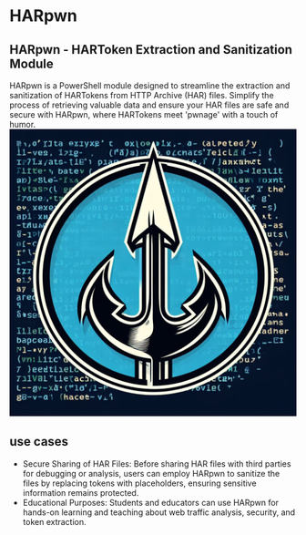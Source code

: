 # HARpwn
## HARpwn - HARToken Extraction and Sanitization Module

HARpwn is a PowerShell module designed to streamline the extraction and sanitization of HARTokens from HTTP Archive (HAR) files. Simplify the process of retrieving valuable data and ensure your HAR files are safe and secure with HARpwn, where HARTokens meet 'pwnage' with a touch of humor.
![HARpwn-Logo](https://github.com/HCRitter/HARpwn/blob/main/HARpwn-Logo.jpg?raw=true?raw=true)
## use cases
- Secure Sharing of HAR Files: Before sharing HAR files with third parties for debugging or analysis, users can employ HARpwn to sanitize the files by replacing tokens with placeholders, ensuring sensitive information remains protected.
- Educational Purposes: Students and educators can use HARpwn for hands-on learning and teaching about web traffic analysis, security, and token extraction.
